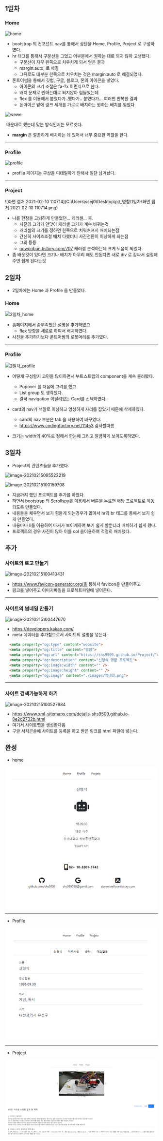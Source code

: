 ## 1일차

### Home

![home](C:\Users\ssej0\Desktop\pjt_명함\1일차\home.png)

- bootstrap 의 컨포넌트 nav를 통해서 상단을 Home, Profile, Project 로 구성하였다.
- hr 태그를 통해서 구분선을 그었고 이부분에서 원하는 대로 되지 않아 고생했다.
  - 구분선이 자꾸 왼쪽으로 치우치게 되서 얻은 결과
  - margin:auto; 로 해결
  - 그뒤로도 대부분 한쪽으로 치우치는 것은 margin:auto 로 해결되었다.
- 폰트어썸을 통해서 깃헙, 구글, 블로그, 폰의 아이콘을 넣었다.
  - 아이콘의 크기 조절은 fa-?x 이런식으로 한다. 
  - 배치 문제로 원하는대로 되지않아 힘들었는데
  - flex 를 이용해서 붙였다가..뗐다가.. 붙였다가... 여러번 반복한 결과
  - 폰아이콘 밑에 링크 세개를 가로로 배치하는 원하는 배치를 얻었다.

![wewe](C:\Users\ssej0\Desktop\pjt_명함\1일차\wewe.png)

​													배운대로 했는데 맞는 방식인지는 모르겟다.



- **margin** 은 깔끔하게 배치하는 데 있어서 너무 중요한 역할을 한다.

------



### Profile



![profile](C:\Users\ssej0\Desktop\pjt_명함\1일차\profile.png)

- profile 페이지는 구상을 디테일하게 안해서 일단 남겨놨다.



----



### Project

![화면 캡처 2021-02-10 110714](C:\Users\ssej0\Desktop\pjt_명함\1일차\화면 캡처 2021-02-10 110714.png)

- 나를 한참을 고뇌하게 만들었던... 케러셀... 후.
  - 사진의 크기가 안맞아 캐러셀 크기가 계속 바뀌는것
  - 캐러셀의 크기를 정하면 한쪽으로 치워쳐져서 배치되는점
  - 간신히 사이즈조절 배치 다했더니 사진전환이 이상하게 되는점
  - 그외 등등
  - [nowonbun.tistory.com/707](https://nowonbun.tistory.com/707) 캐러셀 분석하는데 크게 도움이 되었다.
- 좀 배운것이 있다면 크기나 배치가 아무리 해도 안된다면 새로 div 로 감싸서 설정해주면 쉽게 된다는것





## 2일차

- 2일차에는 Home 과 Profile 을 만들었다.



### Home

![2일차_home](C:\Users\ssej0\Desktop\pjt_명함\2일차\2일차_home.png)

- 홈페이지에서 좀부족했던 설명을 추가하였고
  - flex 방향을 세로로 하여서 배치하였다.
- 사진을 추가하기보다 폰트어썸의 로봇머리를 추가였다.

-----



### Profile

![2일차_profile](C:\Users\ssej0\Desktop\pjt_명함\2일차\2일차_profile.png)

- 어떻게 구성할지 고민들 많이하면서 부트스트랩의 component를 계속 둘러봤다.
  - Popover 를 처음에 고려를 했고
  - List group 도 생각했다.
  - 결국 navigation 이달려있는 Card를 선택하였다.
- card의 nav가 색깔로 이상하고 엉성하게 자리를 잡았기 때문에 삭제하였다.
  - card의 nav 부분은 tab 을 사용하여 바꾸었다.
  - https://www.codingfactory.net/11453 감사할따름

- 크기는 width의 40%로 정해서 한눈에 그리고 깔끔하게 보이도록하였다.





## 3일차

- Project의 컨텐츠들을 추가했다.

![image-20210215095522219](C:\Users\ssej0\AppData\Roaming\Typora\typora-user-images\image-20210215095522219.png)



![image-20210215100159708](C:\Users\ssej0\AppData\Roaming\Typora\typora-user-images\image-20210215100159708.png)



- 지금까지 했던 프로젝트를 추가를 하였다.
- 하면서 bootstrap 의 Scrollspy를 이용해서 버튼을 누르면 해당 프로젝트로 이동되도록 만들었다.
- 내용들을 채우면서 보기 힘들게 되는경우가 많아서 hr과 br 태그를 통해서 보기 쉽게 만들었다.
- 내용마다 li를 이용하여 마커가 보이게하여 보기 쉽게 할뿐더러 배치하기 쉽게 했다.
- 프로젝트의 경우 사진이 많아 이를  col 을이용하여 적절히 배치했다.





## 추가



### 사이트의 로고 만들기

![image-20210215100410431](C:\Users\ssej0\AppData\Roaming\Typora\typora-user-images\image-20210215100410431.png)

- https://www.favicon-generator.org/을 통해서 favicon을 만들어주고
- 링크를 넣어주고 이미지파일을 프로젝트파일에 넣어준다.

------



### 사이트의 썸네일 만들기



![image-20210215100447670](C:\Users\ssej0\AppData\Roaming\Typora\typora-user-images\image-20210215100447670.png)

- https://developers.kakao.com/
- meta 데이터를 추가함으로서 사이트의 설명을 넣는다.

```html
  <meta property="og:type" content="website">
  <meta property="og:title" content="명함">
  <meta property="og:url" content="https://shs9509.github.io/Project/">
  <meta property="og:description" content="신형식 명함 프로젝트">
  <meta property="og:image:width" content="" />
  <meta property="og:image:height" content="" />
  <meta property="og:image" content="./images/썸네일.png">
```



-----



### 사이트 검색가능하게 하기



![image-20210215100527984](C:\Users\ssej0\AppData\Roaming\Typora\typora-user-images\image-20210215100527984.png)

- https://www.xml-sitemaps.com/details-shs9509.github.io-8e2d2732b.html 
- 여기서 사이트맵을 생성한다음
- 구글 서치콘솔에 사이트를 등록을 하고 받은 링크를 html 파일에 넣는다.





## 완성

- home

![14](README.assets/14.png)

--------



- Profile

![13](README.assets/13.png)

----



- Project

![12](README.assets/12.png)